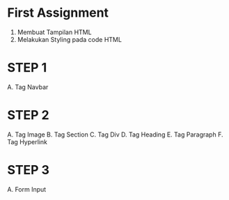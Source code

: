 # First Assignment

1. Membuat Tampilan HTML
2. Melakukan Styling pada code HTML

# STEP 1

A. Tag Navbar

# STEP 2

A. Tag Image
B. Tag Section
C. Tag Div
D. Tag Heading
E. Tag Paragraph
F. Tag Hyperlink

# STEP 3

A. Form Input
